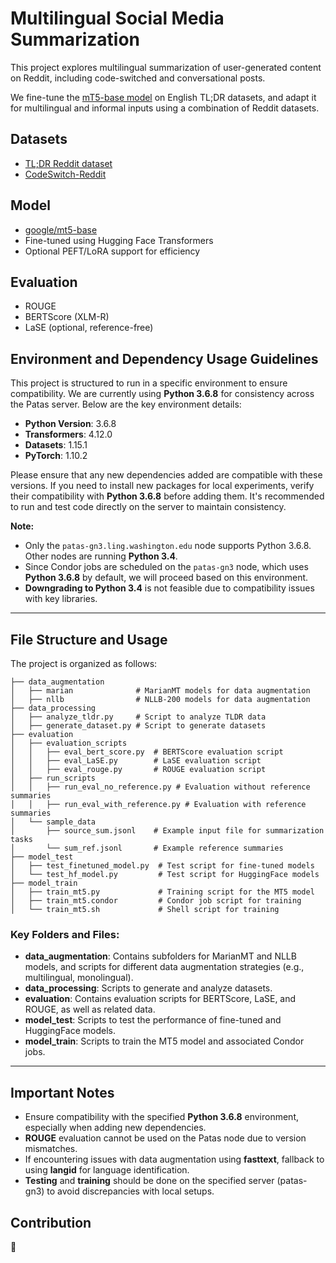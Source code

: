 # Multilingual Social Media Summarization

This project explores multilingual summarization of user-generated content on Reddit, including code-switched and conversational posts.

We fine-tune the [mT5-base model](https://huggingface.co/google/mt5-base) on English TL;DR datasets, and adapt it for multilingual and informal inputs using a combination of Reddit datasets.

## Datasets

-  [TL;DR Reddit dataset](https://zenodo.org/records/1043504)
-  [CodeSwitch-Reddit](https://www.cs.toronto.edu/~ella/code-switch.reddit.tar.gz)

## Model

- [google/mt5-base](https://huggingface.co/google/mt5-base)
- Fine-tuned using Hugging Face Transformers
- Optional PEFT/LoRA support for efficiency

## Evaluation

- ROUGE
- BERTScore (XLM-R)
- LaSE (optional, reference-free)

## Environment and Dependency Usage Guidelines

This project is structured to run in a specific environment to ensure compatibility. We are currently using **Python 3.6.8** for consistency across the Patas server. Below are the key environment details:

- **Python Version**: 3.6.8
- **Transformers**: 4.12.0
- **Datasets**: 1.15.1
- **PyTorch**: 1.10.2

Please ensure that any new dependencies added are compatible with these versions. If you need to install new packages for local experiments, verify their compatibility with **Python 3.6.8** before adding them. It's recommended to run and test code directly on the server to maintain consistency.

**Note:** 
- Only the `patas-gn3.ling.washington.edu` node supports Python 3.6.8. Other nodes are running **Python 3.4**.
- Since Condor jobs are scheduled on the `patas-gn3` node, which uses **Python 3.6.8** by default, we will proceed based on this environment.
- **Downgrading to Python 3.4** is not feasible due to compatibility issues with key libraries.

---

## File Structure and Usage

The project is organized as follows:

```
├── data_augmentation
│   ├── marian              # MarianMT models for data augmentation
│   ├── nllb                # NLLB-200 models for data augmentation
├── data_processing
│   ├── analyze_tldr.py     # Script to analyze TLDR data
│   ├── generate_dataset.py # Script to generate datasets
├── evaluation
│   ├── evaluation_scripts
│   │   ├── eval_bert_score.py  # BERTScore evaluation script
│   │   ├── eval_LaSE.py        # LaSE evaluation script
│   │   ├── eval_rouge.py       # ROUGE evaluation script
│   ├── run_scripts
│   │   ├── run_eval_no_reference.py # Evaluation without reference summaries
│   │   ├── run_eval_with_reference.py # Evaluation with reference summaries
│   └── sample_data
│       ├── source_sum.jsonl    # Example input file for summarization tasks
│       └── sum_ref.jsonl       # Example reference summaries
├── model_test
│   ├── test_finetuned_model.py  # Test script for fine-tuned models
│   └── test_hf_model.py         # Test script for HuggingFace models
├── model_train
│   ├── train_mt5.py             # Training script for the MT5 model
│   ├── train_mt5.condor         # Condor job script for training
│   └── train_mt5.sh             # Shell script for training
```

### Key Folders and Files:
- **data_augmentation**: Contains subfolders for MarianMT and NLLB models, and scripts for different data augmentation strategies (e.g., multilingual, monolingual).
- **data_processing**: Scripts to generate and analyze datasets.
- **evaluation**: Contains evaluation scripts for BERTScore, LaSE, and ROUGE, as well as related data.
- **model_test**: Scripts to test the performance of fine-tuned and HuggingFace models.
- **model_train**: Scripts to train the MT5 model and associated Condor jobs.

---

## Important Notes

- Ensure compatibility with the specified **Python 3.6.8** environment, especially when adding new dependencies.
- **ROUGE** evaluation cannot be used on the Patas node due to version mismatches.
- If encountering issues with data augmentation using **fasttext**, fallback to using **langid** for language identification.
- **Testing** and **training** should be done on the specified server (patas-gn3) to avoid discrepancies with local setups.

## Contribution

🥚

